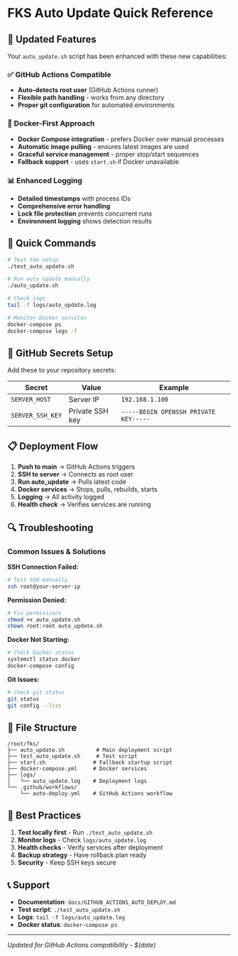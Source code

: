 # FKS Auto Update Quick Reference

## 🚀 Updated Features

Your `auto_update.sh` script has been enhanced with these new capabilities:

### ✅ GitHub Actions Compatible
- **Auto-detects root user** (GitHub Actions runner)
- **Flexible path handling** - works from any directory
- **Proper git configuration** for automated environments

### 🐳 Docker-First Approach
- **Docker Compose integration** - prefers Docker over manual processes
- **Automatic image pulling** - ensures latest images are used
- **Graceful service management** - proper stop/start sequences
- **Fallback support** - uses `start.sh` if Docker unavailable

### 📊 Enhanced Logging
- **Detailed timestamps** with process IDs
- **Comprehensive error handling**
- **Lock file protection** prevents concurrent runs
- **Environment logging** shows detection results

## 🔧 Quick Commands

```bash
# Test the setup
./test_auto_update.sh

# Run auto update manually
./auto_update.sh

# Check logs
tail -f logs/auto_update.log

# Monitor Docker services
docker-compose ps
docker-compose logs -f
```

## 🔑 GitHub Secrets Setup

Add these to your repository secrets:

| Secret | Value | Example |
|--------|-------|---------|
| `SERVER_HOST` | Server IP | `192.168.1.100` |
| `SERVER_SSH_KEY` | Private SSH key | `-----BEGIN OPENSSH PRIVATE KEY-----` |

## 📋 Deployment Flow

1. **Push to main** → GitHub Actions triggers
2. **SSH to server** → Connects as root user
3. **Run auto_update** → Pulls latest code
4. **Docker services** → Stops, pulls, rebuilds, starts
5. **Logging** → All activity logged
6. **Health check** → Verifies services are running

## 🔍 Troubleshooting

### Common Issues & Solutions

**SSH Connection Failed:**
```bash
# Test SSH manually
ssh root@your-server-ip
```

**Permission Denied:**
```bash
# Fix permissions
chmod +x auto_update.sh
chown root:root auto_update.sh
```

**Docker Not Starting:**
```bash
# Check Docker status
systemctl status docker
docker-compose config
```

**Git Issues:**
```bash
# Check git status
git status
git config --list
```

## 📁 File Structure

```
/root/fks/
├── auto_update.sh          # Main deployment script
├── test_auto_update.sh     # Test script
├── start.sh               # Fallback startup script
├── docker-compose.yml     # Docker services
├── logs/
│   └── auto_update.log    # Deployment logs
└── .github/workflows/
    └── auto-deploy.yml    # GitHub Actions workflow
```

## 🎯 Best Practices

1. **Test locally first** - Run `./test_auto_update.sh`
2. **Monitor logs** - Check `logs/auto_update.log`
3. **Health checks** - Verify services after deployment
4. **Backup strategy** - Have rollback plan ready
5. **Security** - Keep SSH keys secure

## 📞 Support

- **Documentation**: `docs/GITHUB_ACTIONS_AUTO_DEPLOY.md`
- **Test script**: `./test_auto_update.sh`
- **Logs**: `tail -f logs/auto_update.log`
- **Docker status**: `docker-compose ps`

---

*Updated for GitHub Actions compatibility - $(date)*
